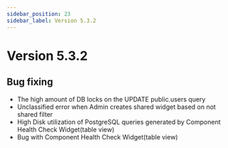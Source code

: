 ```yaml
---
sidebar_position: 23
sidebar_label: Version 5.3.2
---
```


# Version 5.3.2

## Bug fixing

* The high amount of DB locks on the UPDATE public.users query
* Unclassified error when Admin creates shared widget based on not shared filter
* High Disk utilization of PostgreSQL queries generated by Component Health Check Widget(table view)
* Bug with Component Health Check Widget(table view)
